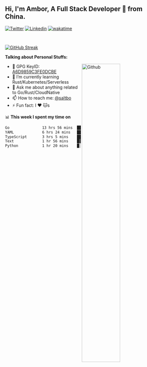 ## Hi, I'm Ambor, A Full Stack Developer 🚀 from China.

[![Twitter](https://img.shields.io/badge/-saltbo-1ca0f1?style=flat&logo=twitter&logoColor=white)](https://twitter.com/rdsaltbo)
[![Linkedin](https://img.shields.io/badge/-saltbo-blue?style=flat&logo=Linkedin&logoColor=white)](https://www.linkedin.com/in/saltbo/)
[![wakatime](https://wakatime.com/badge/user/f82b1c77-faab-48cd-aef5-a12c0aff104b.svg)](https://wakatime.com/@f82b1c77-faab-48cd-aef5-a12c0aff104b)

&nbsp;  

[![GitHub Streak](http://github-readme-streak-stats.herokuapp.com?user=saltbo&hide_border=true&date_format=M%20j%5B%2C%20Y%5D)](https://git.io/streak-stats)

**Talking about Personal Stuffs:**
<!-- Any image aligned to the right. Beware the width  -->
<img width="50%" align="right" alt="Github" src="https://raw.githubusercontent.com/saltbo/saltbo/master/images/git-header.svg" />

- 🤘 GPG KeyID: [A6D9859C3FE0DCBE](https://saltbo.cn/pgp_keys.asc)
- 🌱 I’m currently learning Rust/Kubernetes/Serverless
- 💬 Ask me about anything related to Go/Rust/CloudNative
- 📫 How to reach me: [@saltbo](https://t.me/saltbo)
- ⚡ Fun fact: I :heart: :cat:s


📊 **This week I spent my time on**
<!--START_SECTION:waka-->

```txt
Go               13 hrs 56 mins  ███████████▓░░░░░░░░░░░░░   46.86 %
YAML             6 hrs 24 mins   █████▒░░░░░░░░░░░░░░░░░░░   21.56 %
TypeScript       3 hrs 5 mins    ██▓░░░░░░░░░░░░░░░░░░░░░░   10.37 %
Text             1 hr 56 mins    █▓░░░░░░░░░░░░░░░░░░░░░░░   06.51 %
Python           1 hr 20 mins    █░░░░░░░░░░░░░░░░░░░░░░░░   04.48 %
```

<!--END_SECTION:waka-->
